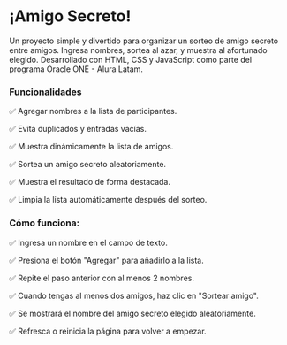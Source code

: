 # ¡Amigo Secreto!

Un proyecto simple y divertido para organizar un sorteo de amigo secreto entre amigos. 
Ingresa nombres, sortea al azar, y muestra al afortunado elegido. 
Desarrollado con HTML, CSS y JavaScript como parte del programa Oracle ONE - Alura Latam.



### Funcionalidades

✅ Agregar nombres a la lista de participantes.

✅ Evita duplicados y entradas vacías.

✅ Muestra dinámicamente la lista de amigos.

✅ Sortea un amigo secreto aleatoriamente.

✅ Muestra el resultado de forma destacada.

✅ Limpia la lista automáticamente después del sorteo.

### Cómo funciona:

✅ Ingresa un nombre en el campo de texto.

✅ Presiona el botón "Agregar" para añadirlo a la lista.

✅ Repite el paso anterior con al menos 2 nombres.

✅ Cuando tengas al menos dos amigos, haz clic en "Sortear amigo".

✅ Se mostrará el nombre del amigo secreto elegido aleatoriamente.

✅ Refresca o reinicia la página para volver a empezar.
